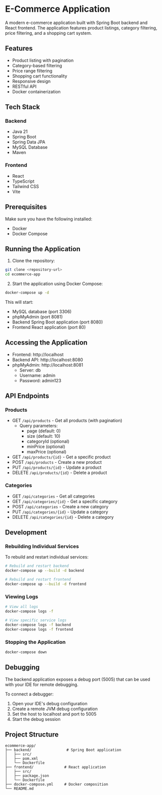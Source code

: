 # E-Commerce Application

A modern e-commerce application built with Spring Boot backend and React frontend. The application features product listings, category filtering, price filtering, and a shopping cart system.

## Features

- Product listing with pagination
- Category-based filtering
- Price range filtering
- Shopping cart functionality
- Responsive design
- RESTful API
- Docker containerization

## Tech Stack

### Backend
- Java 21
- Spring Boot
- Spring Data JPA
- MySQL Database
- Maven

### Frontend
- React
- TypeScript
- Tailwind CSS
- Vite

## Prerequisites

Make sure you have the following installed:
- Docker
- Docker Compose

## Running the Application

1. Clone the repository:
```bash
git clone <repository-url>
cd ecommerce-app
```

2. Start the application using Docker Compose:
```bash
docker-compose up -d
```

This will start:
- MySQL database (port 3306)
- phpMyAdmin (port 8081)
- Backend Spring Boot application (port 8080)
- Frontend React application (port 80)

## Accessing the Application

- Frontend: http://localhost
- Backend API: http://localhost:8080
- phpMyAdmin: http://localhost:8081
  - Server: db
  - Username: admin
  - Password: admin123

## API Endpoints

### Products
- GET `/api/products` - Get all products (with pagination)
  - Query parameters:
    - page (default: 0)
    - size (default: 10)
    - categoryId (optional)
    - minPrice (optional)
    - maxPrice (optional)
- GET `/api/products/{id}` - Get a specific product
- POST `/api/products` - Create a new product
- PUT `/api/products/{id}` - Update a product
- DELETE `/api/products/{id}` - Delete a product

### Categories
- GET `/api/categories` - Get all categories
- GET `/api/categories/{id}` - Get a specific category
- POST `/api/categories` - Create a new category
- PUT `/api/categories/{id}` - Update a category
- DELETE `/api/categories/{id}` - Delete a category

## Development

### Rebuilding Individual Services

To rebuild and restart individual services:

```bash
# Rebuild and restart backend
docker-compose up --build -d backend

# Rebuild and restart frontend
docker-compose up --build -d frontend
```

### Viewing Logs

```bash
# View all logs
docker-compose logs -f

# View specific service logs
docker-compose logs -f backend
docker-compose logs -f frontend
```

### Stopping the Application

```bash
docker-compose down
```

## Debugging

The backend application exposes a debug port (5005) that can be used with your IDE for remote debugging.

To connect a debugger:
1. Open your IDE's debug configuration
2. Create a remote JVM debug configuration
3. Set the host to localhost and port to 5005
4. Start the debug session

## Project Structure

```
ecommerce-app/
├── backend/                # Spring Boot application
│   ├── src/
│   ├── pom.xml
│   └── Dockerfile
├── frontend/              # React application
│   ├── src/
│   ├── package.json
│   └── Dockerfile
├── docker-compose.yml     # Docker composition
└── README.md
``` 